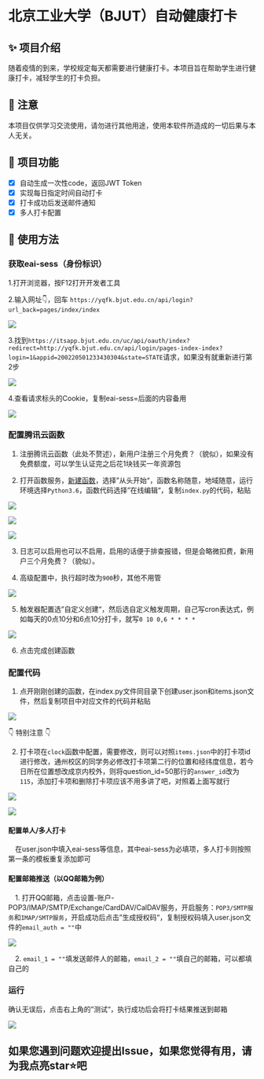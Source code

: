 # 北京工业大学（BJUT）自动健康打卡

## ✨ 项目介绍
随着疫情的到来，学校规定每天都需要进行健康打卡。本项目旨在帮助学生进行健康打卡，减轻学生的打卡负担。
## 📢 注意
本项目仅供学习交流使用，请勿进行其他用途，使用本软件所造成的一切后果与本人无关。
## 🎄 项目功能

* [x] 自动生成一次性code，返回JWT Token
* [x] 实现每日指定时间自动打卡
* [x] 打卡成功后发送邮件通知
* [x] 多人打卡配置

## 🔔 使用方法
### 获取eai-sess（身份标识）
1.打开浏览器，按F12打开开发者工具

2.输入网址👇，回车
`https://yqfk.bjut.edu.cn/api/login?url_back=pages/index/index`

![](https://zwhy-1310134253.cos.ap-beijing.myqcloud.com/clock1.jpg)

3.找到`https://itsapp.bjut.edu.cn/uc/api/oauth/index?redirect=http://yqfk.bjut.edu.cn/api/login/pages-index-index?login=1&appid=200220501233430304&state=STATE`请求，如果没有就重新进行第2步

![](https://zwhy-1310134253.cos.ap-beijing.myqcloud.com/clock2.jpg)

4.查看请求标头的Cookie，复制eai-sess=后面的内容备用

![](https://zwhy-1310134253.cos.ap-beijing.myqcloud.com/clock3.jpg)

### 配置腾讯云函数

1. 注册腾讯云函数（此处不赘述），新用户注册三个月免费？（貌似），如果没有免费额度，可以学生认证完之后花1块钱买一年资源包

2. 打开函数服务，[新建函数](https://console.cloud.tencent.com/scf/list-create?rid=1&ns=default&createType=empty)，选择”从头开始“，函数名称随意，地域随意，运行环境选择`Python3.6`，函数代码选择”在线编辑“，复制`index.py`的代码，粘贴

![](https://zwhy-1310134253.cos.ap-beijing.myqcloud.com/clock4.jpg)

![](https://zwhy-1310134253.cos.ap-beijing.myqcloud.com/clock5.jpg)

![](https://zwhy-1310134253.cos.ap-beijing.myqcloud.com/clock6.jpg)

3. 日志可以启用也可以不启用，启用的话便于排查报错，但是会略微扣费，新用户三个月免费？（貌似）。

4. 高级配置中，执行超时改为`900`秒，其他不用管

![](https://zwhy-1310134253.cos.ap-beijing.myqcloud.com/clock7.jpg)

5. 触发器配置选”自定义创建“，然后选自定义触发周期，自己写cron表达式，例如每天的0点10分和6点10分打卡，就写`0 10 0,6 * * * *`

![](https://zwhy-1310134253.cos.ap-beijing.myqcloud.com/clock8.jpg)

6. 点击完成创建函数

### 配置代码

1. 点开刚刚创建的函数，在index.py文件同目录下创建user.json和items.json文件，然后复制项目中对应文件的代码并粘贴

![](https://zwhy-1310134253.cos.ap-beijing.myqcloud.com/clock9.jpg)

👇 特别注意 👇

2. 打卡项在`clock`函数中配置，需要修改，则可以对照`items.json`中的打卡项id进行修改，通州校区的同学务必修改打卡项第二行的位置和经纬度信息，若今日所在位置想改成京内校外，则将question_id=50那行的`answer_id`改为`115`，添加打卡项和删除打卡项应该不用多讲了吧，对照着上面写就行

![](https://zwhy-1310134253.cos.ap-beijing.myqcloud.com/clock10.jpg)

![](https://zwhy-1310134253.cos.ap-beijing.myqcloud.com/clock11.jpg)

#### 配置单人/多人打卡
 
　在user.json中填入eai-sess等信息，其中eai-sess为必填项，多人打卡则按照第一条的模板重复添加即可

#### 配置邮箱推送（以QQ邮箱为例）

　1. 打开QQ邮箱，点击设置-账户-POP3/IMAP/SMTP/Exchange/CardDAV/CalDAV服务，开启服务：`POP3/SMTP服务`和`IMAP/SMTP服务`，开启成功后点击”生成授权码“，复制授权码填入user.json文件的`email_auth = ""`中
 
 ![](https://zwhy-1310134253.cos.ap-beijing.myqcloud.com/clock12.jpg)

　2. `email_1 = ""`填发送邮件人的邮箱，`email_2 = ""`填自己的邮箱，可以都填自己的

### 运行

确认无误后，点击右上角的”测试“，执行成功后会将打卡结果推送到邮箱

![](https://zwhy-1310134253.cos.ap-beijing.myqcloud.com/clock13.jpg)

## 如果您遇到问题欢迎提出Issue，如果您觉得有用，请为我点亮star⭐吧
